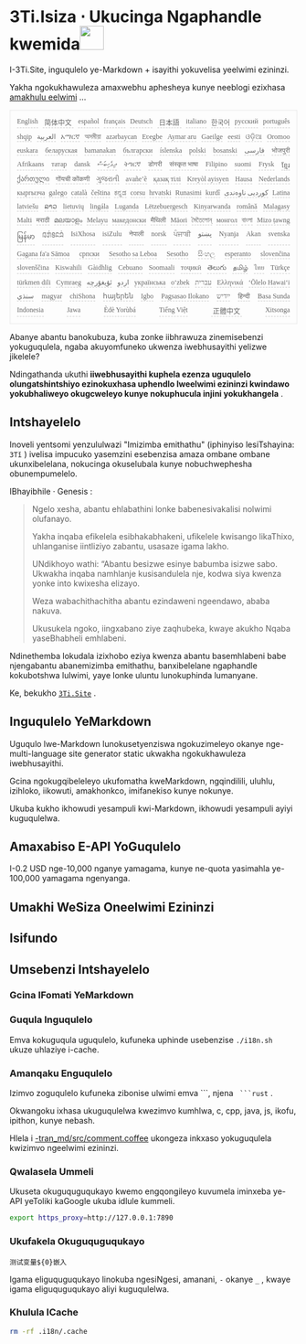 <h1 style="justify-content:space-between">3Ti.Isiza ⋅ Ukucinga Ngaphandle kwemida<img src="//i-01.eu.org/3Ti/logo.svg" style="user-select:none;margin-top:-1px;width:42px"></h1>

I-3Ti.Site, inguqulelo ye-Markdown + isayithi yokuvelisa yeelwimi ezininzi.

Yakha ngokukhawuleza amaxwebhu aphesheya kunye neeblogi ezixhasa [amakhulu eelwimi](https://github.com/i18n-site/node/blob/main/lang/src/index.js) ...

<pre class="langli" style="display:flex;flex-wrap:wrap;background:transparent;border:1px solid #eee;font-size:12px;box-shadow:0 0 3px inset #eee;padding:12px 5px 4px 12px;justify-content:space-between;"><style>pre.langli i{font-weight:300;font-family:s;margin-right:7px;margin-bottom:8px;font-style:normal;color:#666;border-bottom:1px dashed #ccc;}</style><i>English</i><i> 简体中文 </i><i>español</i><i>français</i><i>Deutsch</i><i> 日本語 </i><i>italiano</i><i>한국어</i><i>русский</i><i>português</i><i>shqip</i><i>‫العربية‬</i><i>አማርኛ</i><i>অসমীয়া</i><i>azərbaycan</i><i>Eʋegbe</i><i>Aymar aru</i><i>Gaeilge</i><i>eesti</i><i>ଓଡ଼ିଆ</i><i>Oromoo</i><i>euskara</i><i>беларуская</i><i>bamanakan</i><i>български</i><i>íslenska</i><i>polski</i><i>bosanski</i><i>‫فارسی‬</i><i>भोजपुरी</i><i>Afrikaans</i><i>татар</i><i>dansk</i><i>‫ދިވެހިބަސް‬</i><i>ትግርኛ</i><i>डोगरी</i><i>संस्कृत भाषा</i><i>Filipino</i><i>suomi</i><i>Frysk</i><i>ខ្មែរ</i><i>ქართული</i><i>गोंयची कोंकणी</i><i>ગુજરાતી</i><i>avañe’ẽ</i><i>қазақ тілі</i><i>Kreyòl ayisyen</i><i>Hausa</i><i>Nederlands</i><i>кыргызча</i><i>galego</i><i>català</i><i>čeština</i><i>ಕನ್ನಡ</i><i>corsu</i><i>hrvatski</i><i>Runasimi</i><i>kurdî</i><i>‫کوردیی ناوەندی‬</i><i>Latina</i><i>latviešu</i><i>ລາວ</i><i>lietuvių</i><i>lingála</i><i>Luganda</i><i>Lëtzebuergesch</i><i>Kinyarwanda</i><i>română</i><i>Malagasy</i><i>Malti</i><i>मराठी</i><i>മലയാളം</i><i>Melayu</i><i>македонски</i><i>मैथिली</i><i>Māori</i><i>মৈতৈলোন্</i><i>монгол</i><i>বাংলা</i><i>Mizo ṭawng</i><i>မြန်မာ</i><i>𞄀𞄄𞄰𞄩𞄍𞄜𞄰</i><i>IsiXhosa</i><i>isiZulu</i><i>नेपाली</i><i>norsk</i><i>ਪੰਜਾਬੀ</i><i>‫پښتو‬</i><i>Nyanja</i><i>Akan</i><i>svenska</i><i>Gagana fa'a Sāmoa</i><i>српски</i><i>Sesotho sa Leboa</i><i>Sesotho</i><i>සිංහල</i><i>esperanto</i><i>slovenčina</i><i>slovenščina</i><i>Kiswahili</i><i>Gàidhlig</i><i>Cebuano</i><i>Soomaali</i><i>тоҷикӣ</i><i>తెలుగు</i><i>தமிழ்</i><i>ไทย</i><i>Türkçe</i><i>türkmen dili</i><i>Cymraeg</i><i>‫ئۇيغۇرچە‬</i><i>‫اردو‬</i><i>українська</i><i>o‘zbek</i><i>‫עברית‬</i><i>Ελληνικά</i><i>ʻŌlelo Hawaiʻi</i><i>‫سنڌي‬</i><i>magyar</i><i>chiShona</i><i>հայերեն</i><i>Igbo</i><i>Pagsasao Ilokano</i><i>‫ייִדיש‬</i><i>हिन्दी</i><i>Basa Sunda</i><i>Indonesia</i><i>Jawa</i><i>Èdè Yorùbá</i><i>Tiếng Việt</i><i> 正體中文 </i><i>Xitsonga</i></pre>

Abanye abantu banokubuza, kuba zonke iibhrawuza zinemisebenzi yokuguqulela, ngaba akuyomfuneko ukwenza iwebhusayithi yelizwe jikelele?

Ndingathanda ukuthi **iiwebhusayithi kuphela ezenza uguqulelo olungatshintshiyo ezinokuxhasa uphendlo lweelwimi ezininzi kwindawo yokubhaliweyo okugcweleyo kunye nokuphucula injini yokukhangela** .

## Intshayelelo

Inoveli yentsomi yenzululwazi &quot;Imizimba emithathu&quot; (iphinyiso lesiTshayina: `3Tǐ` ) ivelisa impucuko yasemzini esebenzisa amaza ombane ombane ukunxibelelana, nokucinga okuselubala kunye nobuchwephesha obunempumelelo.

IBhayibhile · Genesis :

> Ngelo xesha, abantu ehlabathini lonke babenesivakalisi nolwimi olufanayo.
>
> Yakha inqaba efikelela esibhakabhakeni, ufikelele kwisango likaThixo, uhlanganise iintliziyo zabantu, usasaze igama lakho.
>
> UNdikhoyo wathi: “Abantu besizwe esinye babumba isizwe sabo. Ukwakha inqaba namhlanje kusisandulela nje, kodwa siya kwenza yonke into kwixesha elizayo.
>
> Weza wabachithachitha abantu ezindaweni ngeendawo, ababa nakuva.
>
> Ukusukela ngoko, iingxabano ziye zaqhubeka, kwaye akukho Nqaba yaseBhabheli emhlabeni.

Ndinethemba lokudala izixhobo eziya kwenza abantu basemhlabeni babe njengabantu abanemizimba emithathu, banxibelelane ngaphandle kokubotshwa lulwimi, yaye lonke uluntu lunokuphinda lumanyane.

Ke, bekukho [`3Ti.Site`](//3Ti.Site) .

## Inguqulelo YeMarkdown

Uguqulo lwe-Markdown lunokusetyenziswa ngokuzimeleyo okanye nge-multi-language site generator static ukwakha ngokukhawuleza iwebhusayithi.

Gcina ngokugqibeleleyo ukufomatha kweMarkdown, ngqindilili, uluhlu, izihloko, iikowuti, amakhonkco, imifanekiso kunye nokunye.

Ukuba kukho ikhowudi yesampuli kwi-Markdown, ikhowudi yesampuli ayiyi kuguqulelwa.

## Amaxabiso E-API YoGuqulelo

I-0.2 USD nge-10,000 nganye yamagama, kunye ne-quota yasimahla ye-100,000 yamagama ngenyanga.

## Umakhi WeSiza Oneelwimi Ezininzi

## Isifundo

## Umsebenzi Intshayelelo

### Gcina IFomati YeMarkdown

### Guqula Inguqulelo

Emva kokuguqula uguqulelo, kufuneka uphinde usebenzise `./i18n.sh` ukuze uhlaziye i-cache.

### Amanqaku Enguqulelo

Izimvo zoguqulelo kufuneka zibonise ulwimi emva \```, njena ` ```rust` .

Okwangoku ixhasa ukuguqulelwa kwezimvo kumhlwa, c, cpp, java, js, ikofu, ipithon, kunye nebash.

Hlela i [-tran_md/src/comment.coffee](https://github.com/i18n-site/node/blob/main/tran_md/src/comment.coffee) ukongeza inkxaso yokuguqulela kwizimvo ngeelwimi ezininzi.

### Qwalasela Ummeli

Ukuseta okuguquguqukayo kwemo engqongileyo kuvumela iminxeba ye-API yeToliki kaGoogle ukuba idlule kummeli.

```bash
export https_proxy=http://127.0.0.1:7890
```

### Ukufakela Okuguquguqukayo

```
测试变量${0}嵌入
```

Igama eliguquguqukayo linokuba ngesiNgesi, amanani, `-` okanye `_` , kwaye igama eliguquguqukayo aliyi kuguqulelwa.

### Khulula ICache

```bash
rm -rf .i18n/.cache
```

